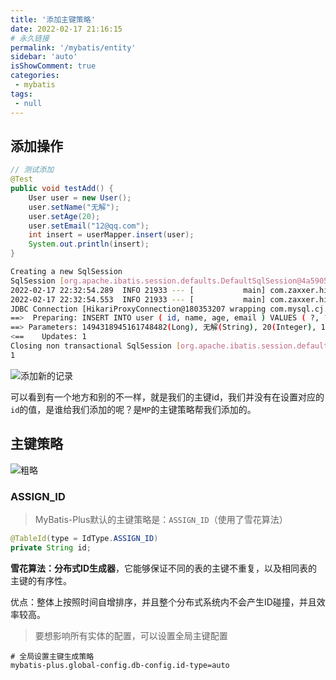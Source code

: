 ```yaml
---
title: '添加主键策略'
date: 2022-02-17 21:16:15
# 永久链接
permalink: '/mybatis/entity'
sidebar: 'auto'
isShowComment: true
categories:
 - mybatis
tags:
 - null
---
```




## 添加操作

```java
// 测试添加
@Test
public void testAdd() {
    User user = new User();
    user.setName("无解");
    user.setAge(20);
    user.setEmail("12@qq.com");
    int insert = userMapper.insert(user);
    System.out.println(insert);
}
```

```bash
Creating a new SqlSession
SqlSession [org.apache.ibatis.session.defaults.DefaultSqlSession@4a5905d9] was not registered for synchronization because synchronization is not active
2022-02-17 22:32:54.289  INFO 21933 --- [           main] com.zaxxer.hikari.HikariDataSource       : HikariPool-1 - Starting...
2022-02-17 22:32:54.553  INFO 21933 --- [           main] com.zaxxer.hikari.HikariDataSource       : HikariPool-1 - Start completed.
JDBC Connection [HikariProxyConnection@180353207 wrapping com.mysql.cj.jdbc.ConnectionImpl@6d7cada5] will not be managed by Spring
==>  Preparing: INSERT INTO user ( id, name, age, email ) VALUES ( ?, ?, ?, ? ) 
==> Parameters: 1494318945161748482(Long), 无解(String), 20(Integer), 12@qq.com(String)
<==    Updates: 1
Closing non transactional SqlSession [org.apache.ibatis.session.defaults.DefaultSqlSession@4a5905d9]
1

```

![添加新的记录](https://gitee.com/wxvirus/img/raw/master/img/20220217223459.png)

可以看到有一个地方和别的不一样，就是我们的主键id，我们并没有在设置对应的`id`的值，是谁给我们添加的呢？是`MP`的主键策略帮我们添加的。





## 主键策略

![粗略](https://gitee.com/wxvirus/img/raw/master/img/20220217223844.png)



### ASSIGN_ID

>   MyBatis-Plus默认的主键策略是：`ASSIGN_ID`（使用了雪花算法）

```java
@TableId(type = IdType.ASSIGN_ID)
private String id;
```

**雪花算法：分布式ID生成器**，它能够保证不同的表的主键不重复，以及相同表的主键的有序性。



优点：整体上按照时间自增排序，并且整个分布式系统内不会产生ID碰撞，并且效率较高。





>   要想影响所有实体的配置，可以设置全局主键配置

```properties
# 全局设置主键生成策略
mybatis-plus.global-config.db-config.id-type=auto
```

